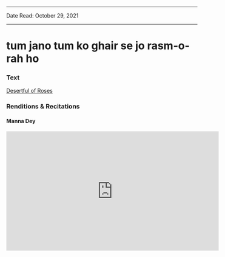 
---

Date Read: October 29, 2021

---


# tum jano tum ko ghair se jo rasm-o-rah ho


### Text

[Desertful of Roses](http://www.columbia.edu/itc/mealac/pritchett/00ghalib/124/index_124.html)

### Renditions & Recitations

#### Manna Dey

<iframe width="560" height="315" src="https://www.youtube.com/embed/Jh1iW64svlM" title="YouTube video player" frameborder="0" allow="accelerometer; autoplay; clipboard-write; encrypted-media; gyroscope; picture-in-picture" allowfullscreen></iframe>


